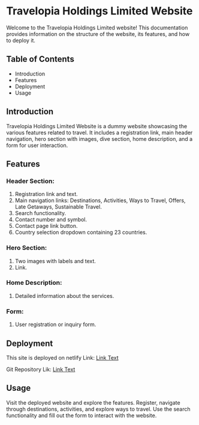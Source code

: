 # Travelopia Holdings Limited Website

Welcome to the Travelopia Holdings Limited website! This documentation provides information on the structure of the website, its features, and how to deploy it.

## Table of Contents

- Introduction
- Features
- Deployment
- Usage

## Introduction

Travelopia Holdings Limited Website is a dummy website showcasing the various features related to travel. It includes a registration link, main header navigation, hero section with images, dive section, home description, and a form for user interaction.

## Features

### Header Section:

1. Registration link and text.
2. Main navigation links: Destinations, Activities, Ways to Travel, Offers, Late Getaways, Sustainable Travel.
3. Search functionality.
4. Contact number and symbol.
5. Contact page link button.
6. Country selection dropdown containing 23 countries.

### Hero Section:

1. Two images with labels and text.
2. Link.

### Home Description:

1. Detailed information about the services.

### Form:

1. User registration or inquiry form.

## Deployment

This site is deployed on netlify Link:
[Link Text](https://659ce5138f8da0711b2ef573--glowing-panda-34c51e.netlify.app/)

Git Repository Lik:
[Link Text](https://github.com/badalChhipa19/Travelopia_assignment)

## Usage

Visit the deployed website and explore the features. Register, navigate through destinations, activities, and explore ways to travel. Use the search functionality and fill out the form to interact with the website.
